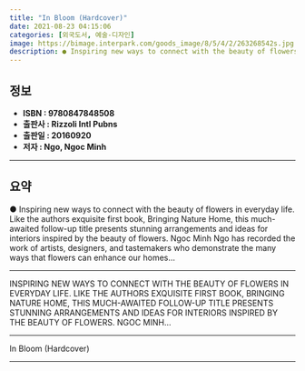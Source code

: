 ```yaml
---
title: "In Bloom (Hardcover)"
date: 2021-08-23 04:15:06
categories: [외국도서, 예술-디자인]
image: https://bimage.interpark.com/goods_image/8/5/4/2/263268542s.jpg
description: ● Inspiring new ways to connect with the beauty of flowers in everyday life. Like the authors exquisite first book, Bringing Nature Home, this much-awaited fol
---
```


## **정보**

- **ISBN : 9780847848508**
- **출판사 : Rizzoli Intl Pubns**
- **출판일 : 20160920**
- **저자 : Ngo, Ngoc Minh**

------



## **요약**

●  Inspiring new ways to connect with the beauty of flowers in everyday life. Like the authors exquisite first book, Bringing Nature Home, this much-awaited follow-up title presents stunning arrangements and ideas for interiors inspired by the beauty of flowers. Ngoc Minh Ngo has recorded the work of artists, designers, and tastemakers who demonstrate the many ways that flowers can enhance our homes...

------

INSPIRING NEW WAYS TO CONNECT WITH THE BEAUTY OF FLOWERS IN EVERYDAY LIFE. LIKE THE AUTHORS EXQUISITE FIRST BOOK, BRINGING NATURE HOME, THIS MUCH-AWAITED FOLLOW-UP TITLE PRESENTS STUNNING ARRANGEMENTS AND IDEAS FOR INTERIORS INSPIRED BY THE BEAUTY OF FLOWERS. NGOC MINH... 

------


In Bloom (Hardcover) 

------



